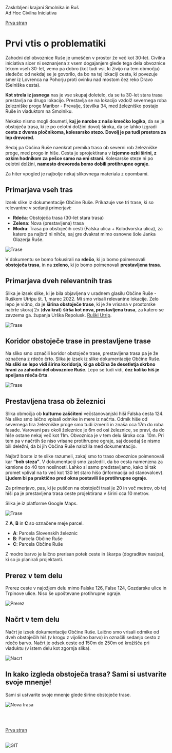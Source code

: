 
Zaskrbljeni krajani Smolnika in Ruš
<br/>
Ad Hoc Civilna Iniciativa 

[Prva stran](index.md)

# Prvi vtis o problematiki
	
Zahodni del obvoznice Ruše je umeščen v prostor že več kot 30-let. Civilna iniciativa
sicer ni seznanjena z vsem dogajanjem glede tega dela obvoznice tekom vseh 30-let, 
vemo pa dobro (kot tudi vsi, ki živijo na tem območju) sledeče: od nekdaj se je govorilo, 
da bo na tej lokaciji cesta, ki povezuje smer iz Lovrenca na Pohorju proti ovinku 
nad mostom čez reko Dravo (Selniška cesta).

**Kot strela iz jasnega** nas je vse skupaj doletelo, da se ta 30-let stara trasa
prestavlja na drugo lokacijo. Prestavlja se na lokacijo vzdolž severnega roba železniške 
proge Maribor - Prevalje, številka 34, med železniško postajo Ruše in viaduktom na Smolniku.

Nekako nismo mogli doumeti, **kaj je narobe z našo kmečko logiko**, da se je obstoječa trasa, 
ki je po celotni dolžini dovolj široka, da se lahko izgradi **cesta z dvema pločnikoma, 
kolesarsko stezo. Dovolj je pa tudi prostora za lep drevored**.

Sedaj pa Občina Ruše naenkrat premika traso ob severni rob železniške proge, med progo in hiše.
Cesta je sprojektirana v **izjemno ozki širini, z ozkim hodnikom za pešce samo na eni strani**. 
Kolesarske steze ni po celotni dolžini, **namesto drevoreda bomo dobili protihrupne
ograje**.

Za hiter vpogled je najbolje nekaj slikovnega materiala z opombami.

## Primarjava vseh tras 

Izsek slike iz dokumentacije Občine Ruše. Prikazuje vse tri trase, ki so relevantne v sedanji primerjavi:
- **Rdeča**:  Obstoječa trasa (30-let stara trasa)
- **Zelena**: Nova (prestavljena) trasa
- **Modra**:  Trasa po obstoječih cesti (Falska ulica + Kolodvorska ulica), za katero pa najbrž ni nihče, 
              saj gre dvakrat mimo osnovne šole Janka Glazerja Ruše.

![Trase](./pic/2022-04-01-VseVarianteTras.png)

V dokumentu se bomo fokusirali na **rdečo**, ki jo bomo poimenovali **obstoječa trasa**, in na
**zeleno**, ki jo bomo poimenovali **prestavljena trasa**.

## Primarjava dveh relevantnih tras 

Slika je izsek slike, ki je bila objavljena v uradnem glasilu Občine Ruše - Ruškem Utripu št. 1, 
marec 2022. Mi smo vrisali relevantne lokacije. Zelo lepo je vidno, da je **širina obstoječe trase**, 
ki je že vrisana v prostorske načrte skoraj 2x (**dva krat**) **širša kot nova, prestavljena trasa**, 
za katero se zavzema ga. županja Urška Repolusk. [Ruški Utrip](https://ruse.si/objava/604392).

![Trase](./pic/2022-03-14-Trasa.png)

## Koridor obstoječe trase in prestavljene trase

Na sliko smo označili koridor obstoječe trase, prestavljena trasa pa je že označena z rdečo črto. 
Slika je izsek iz slike dokumentacije Občine Ruše. **Na sliki se lepo vidi širina koridorja, ki 
ga občina že desetletja skrbno hrani za zahodni del obvoznice Ruše**. Lepo se tudi vidi, **čez koliko 
hiš je speljana rdeča črta**.

![Trase](./pic/2022+03-23-SlikaIzStrokovnihPrilog-06.png)

## Prestavljena trasa ob železnici

Slika območja ob **kulturno zaščiteni** večstanovanjski hiši Falska cesta 124. Na sliko smo laično 
vpisali odmike in mere iz načrta. Odmik hiše od severnega tira železniške proge smo tudi izmerili 
in znaša cca 17m do roba fasade. Varovani pas okoli železnice je 6m od osi železnice, se pravi, 
da do hiše ostane nekaj več kot 11m. Obvoznica je v tem delu široka cca. 10m. Pri tem pa v načrtih 
še niso vrisane protihrupne ograje, saj dosedaj še nismo bili deležni, da bi jih Občina Ruše naložila
med dokumentacijo.

Najbrž boste iz te slike razumeli, zakaj smo to traso obvoznice poimenovali kar **“bob steza”**. 
V dokumentaciji smo zasledili, da bo cesta namenjena za kamione do 40 ton nosilnosti. Lahko si samo 
predstavljamo, kako bi tak promet vplival na to več kot 130 let staro hišo (informacija od stanovalcev). 
**Ljudem bi pa praktično pred okna postavili še protihrupne ograje**.

Za primerjavo, pas, ki je puščen na obstoječi trasi je 20 in več metrov, ob tej hiši pa je prestavljena
trasa ceste projektirana v širini cca 10 metrov.

Slika je iz platforme Google Maps.

![Trase](./pic/2022-02-11-Falska-124-02-03.png)

Z **A**, **B** in **C** so označene meje parcel.

- **A**: Parcela Slovenskih železnic
- **B**: Parcela Občine Ruše
- **C**: Parcela Občine Ruše

Z modro barvo je laično prerisan potek ceste in škarpa (dograditev nasipa), ki so jo planirali 
projektanti.


## Prerez v tem delu

Prerez ceste v najožjem delu mimo Falske 126, False 124, Gozdarske ulice in Trpinove ulice. Niso še 
upoštevane protihrupne ograje.

![Prerez](./pic/2022-04-01-nacrt.png)

## Načrt v tem delu

Načrt je izsek dokumentacije Občine Ruše. Laično smo vrisali odmike od dveh obstoječih hiš (v krogu z 
vijolično barvo) in označili sedanjo cesto z rdečo barvo. Načrt je odsek ceste od 150m do 250m od 
krožišča pri viaduktu (v istem delu kot zgornja slika).

![Nacrt](./pic/2022-04-01-Odmiki.png)


## In kako izgleda obstoječa trasa? Sami si ustvarite svoje mnenje!

Sami si ustvarite svoje mnenje glede širine obstoječe trase.

![Nova trasa](./pic/2022-04-08-ObstojecaTrasa-01-small-02.jpg)

<br/>
<br/>

[Prva stran](index.md)
<br/>
<br/>

![GIT](./pic/status_work_green_64x64.png)